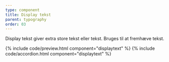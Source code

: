 ```yaml
---
type: component
title: Display tekst
parent: typography
order: 03
---
```



<div class="row">
  <div class="col-12">
    <p>Display tekst giver extra store tekst eller tekst. Bruges til at fremhæve tekst.</p>
  </div>
</div>
{% include code/preview.html component="displaytext" %}
{% include code/accordion.html component="displaytext" %}